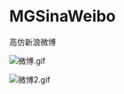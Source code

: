 # MGSinaWeibo
高仿新浪微博

![微博.gif](http://upload-images.jianshu.io/upload_images/1429890-bed14a93cf0c6f3b.gif?imageMogr2/auto-orient/strip)


![微博2.gif](http://upload-images.jianshu.io/upload_images/1429890-0d667d9f29ddf1ef.gif?imageMogr2/auto-orient/strip)
